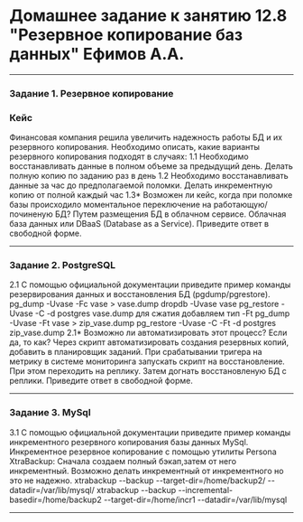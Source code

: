 # Домашнее задание к занятию 12.8 "Резервное копирование баз данных" Ефимов А.А.
---

### Задание 1. Резервное копирование
### Кейс

Финансовая компания решила увеличить надежность работы БД и их резервного копирования.
Необходимо описать, какие варианты резервного копирования подходят в случаях:
1.1 Необходимо восстанавливать данные в полном объеме за предыдущий день. Делать полную копию по заданию раз в день
1.2 Необходимо восстанавливать данные за час до предполагаемой поломки. Делать инкрементную копию от полной каждый час
1.3* Возможен ли кейс, когда при поломке базы происходило моментальное переключение на работающую/починеную БД? Путем размещения БД в облачном сервисе. Облачная база данных или DBaaS (Database as a Service).
Приведите ответ в свободной форме.

---

### Задание 2. PostgreSQL

2.1 С помощью официальной документации приведите пример команды резервирования данных и восстановления БД (pgdump/pgrestore).
pg_dump -Uvase -Fc vase > vase.dump
dropdb -Uvase vase
pg_restore -Uvase -C -d postgres vase.dump
для сжатия добавляем тип -Ft
pg_dump -Uvase -Ft vase > zip_vase.dump
pg_restore -Uvase -C -Ft -d postgres zip_vase.dump
2.1* Возможно ли автоматизировать этот процесс? Если да, то как? Через скрипт автоматизировать создания резервных копий, добавить в планировщик заданий. При срабатывании тригера на метрику в системе мониторинга запускать скрипт на восстановление. При этом переходить на реплику. Затем догнать восстановленую БД с реплики.
Приведите ответ в свободной форме.

---

### Задание 3. MySql

3.1 С помощью официальной документации приведите пример команды инкрементного резервного копирования базы данных MySql.
Инкрементное резервное копирование с помощью утилиты Persona XtraBackup:
Cначала создаем полный бэкап,затем от него инкрементный. Возможно делать инкрементный от инкрементного но это не надежно.
xtrabackup --backup --target-dir=/home/backup2/ --datadir=/var/lib/mysql/
xtrabackup --backup --incremental-basedir=/home/backup2 --target-dir=/home/incr1 --datadir=/var/lib/mysql

---
